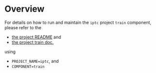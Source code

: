 # Overview

For details on how to run and maintain the `iptc` project `train` component, please refer
to the
- [the project README](../README.md) and
- [the project train doc.](../../docs/01_train.md)

using

- `PROJECT_NAME=iptc`, and
- `COMPONENT=train`
